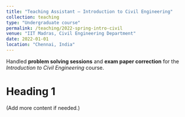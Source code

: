```yaml
---
title: "Teaching Assistant – Introduction to Civil Engineering"
collection: teaching
type: "Undergraduate course"
permalink: /teaching/2022-spring-intro-civil
venue: "IIT Madras, Civil Engineering Department"
date: 2022-01-01
location: "Chennai, India"
---
```


Handled **problem solving sessions** and **exam paper correction** for the *Introduction to Civil Engineering* course.

Heading 1
======
(Add more content if needed.)